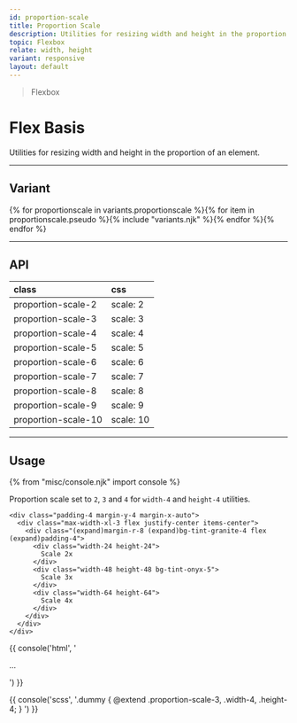 ```yaml
---
id: proportion-scale
title: Proportion Scale
description: Utilities for resizing width and height in the proportion of an element.
topic: Flexbox
relate: width, height
variant: responsive
layout: default
---
```


> Flexbox

# Flex Basis

Utilities for resizing width and height in the proportion of an element.

---

## Variant

<div class="flex flex-gap-2 flex-wrap justify-start items-center">{% for proportionscale in variants.proportionscale %}{% for item in proportionscale.pseudo %}{% include "variants.njk" %}{% endfor %}{% endfor %}</div>

---

## API

| <span class="padding-x-3 padding-y-1 text-white bg-shade-granite-5 font-semibold curve-border-md">class</span> | <span class="padding-x-3 padding-y-1 text-white bg-shade-granite-5 font-semibold curve-border-md">css</span> |
|:--|:--|
| proportion-scale-2 | scale: 2 |
| proportion-scale-3 | scale: 3 |
| proportion-scale-4 | scale: 4 |
| proportion-scale-5 | scale: 5 |
| proportion-scale-6 | scale: 6 |
| proportion-scale-7 | scale: 7 |
| proportion-scale-8 | scale: 8 |
| proportion-scale-9 | scale: 9 |
| proportion-scale-10 | scale: 10 |

---

## Usage

{% from "misc/console.njk" import console %}

Proportion scale set to `2`, `3` and `4` for `width-4` and `height-4` utilities.

    <div class="padding-4 margin-y-4 margin-x-auto">
      <div class="max-width-xl-3 flex justify-center items-center">
        <div class="(expand)margin-r-8 (expand)bg-tint-granite-4 flex (expand)padding-4">
          <div class="width-24 height-24">
            Scale 2x
          </div>
          <div class="width-48 height-48 bg-tint-onyx-5">
            Scale 3x
          </div>
          <div class="width-64 height-64">
            Scale 4x
          </div>
        </div>
      </div>
    </div>

{{ console('html',
'<div class="proportion-scale-3 ... width-4 height-4">
    ...
  </div>
') }}

{{ console('scss',
'.dummy {
    @extend
      .proportion-scale-3,
      .width-4,
      .height-4;
}
') }}

